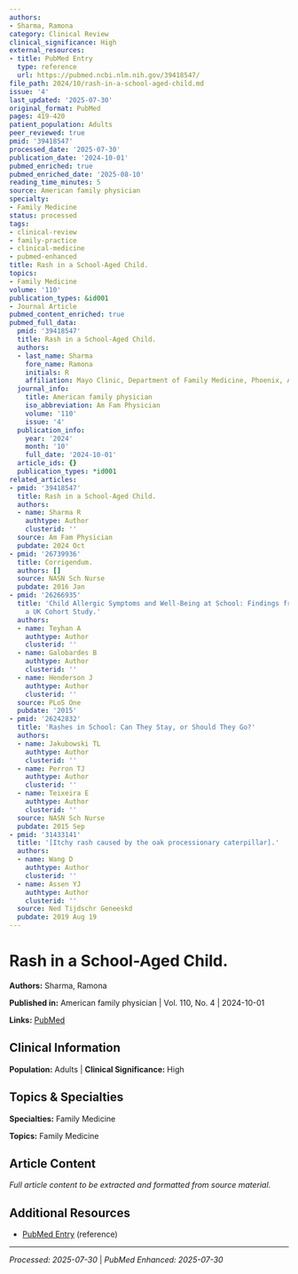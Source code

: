 ```yaml
---
authors:
- Sharma, Ramona
category: Clinical Review
clinical_significance: High
external_resources:
- title: PubMed Entry
  type: reference
  url: https://pubmed.ncbi.nlm.nih.gov/39418547/
file_path: 2024/10/rash-in-a-school-aged-child.md
issue: '4'
last_updated: '2025-07-30'
original_format: PubMed
pages: 419-420
patient_population: Adults
peer_reviewed: true
pmid: '39418547'
processed_date: '2025-07-30'
publication_date: '2024-10-01'
pubmed_enriched: true
pubmed_enriched_date: '2025-08-10'
reading_time_minutes: 5
source: American family physician
specialty:
- Family Medicine
status: processed
tags:
- clinical-review
- family-practice
- clinical-medicine
- pubmed-enhanced
title: Rash in a School-Aged Child.
topics:
- Family Medicine
volume: '110'
publication_types: &id001
- Journal Article
pubmed_content_enriched: true
pubmed_full_data:
  pmid: '39418547'
  title: Rash in a School-Aged Child.
  authors:
  - last_name: Sharma
    fore_name: Ramona
    initials: R
    affiliation: Mayo Clinic, Department of Family Medicine, Phoenix, Arizona.
  journal_info:
    title: American family physician
    iso_abbreviation: Am Fam Physician
    volume: '110'
    issue: '4'
  publication_info:
    year: '2024'
    month: '10'
    full_date: '2024-10-01'
  article_ids: {}
  publication_types: *id001
related_articles:
- pmid: '39418547'
  title: Rash in a School-Aged Child.
  authors:
  - name: Sharma R
    authtype: Author
    clusterid: ''
  source: Am Fam Physician
  pubdate: 2024 Oct
- pmid: '26739936'
  title: Corrigendum.
  authors: []
  source: NASN Sch Nurse
  pubdate: 2016 Jan
- pmid: '26266935'
  title: 'Child Allergic Symptoms and Well-Being at School: Findings from ALSPAC,
    a UK Cohort Study.'
  authors:
  - name: Teyhan A
    authtype: Author
    clusterid: ''
  - name: Galobardes B
    authtype: Author
    clusterid: ''
  - name: Henderson J
    authtype: Author
    clusterid: ''
  source: PLoS One
  pubdate: '2015'
- pmid: '26242832'
  title: 'Rashes in School: Can They Stay, or Should They Go?'
  authors:
  - name: Jakubowski TL
    authtype: Author
    clusterid: ''
  - name: Perron TJ
    authtype: Author
    clusterid: ''
  - name: Teixeira E
    authtype: Author
    clusterid: ''
  source: NASN Sch Nurse
  pubdate: 2015 Sep
- pmid: '31433141'
  title: '[Itchy rash caused by the oak processionary caterpillar].'
  authors:
  - name: Wang D
    authtype: Author
    clusterid: ''
  - name: Assen YJ
    authtype: Author
    clusterid: ''
  source: Ned Tijdschr Geneeskd
  pubdate: 2019 Aug 19
---
```


# Rash in a School-Aged Child.

**Authors:** Sharma, Ramona

**Published in:** American family physician | Vol. 110, No. 4 | 2024-10-01

**Links:** [PubMed](https://pubmed.ncbi.nlm.nih.gov/39418547/)

## Clinical Information

**Population:** Adults | **Clinical Significance:** High

## Topics & Specialties

**Specialties:** Family Medicine

**Topics:** Family Medicine

## Article Content

*Full article content to be extracted and formatted from source material.*

## Additional Resources

- [PubMed Entry](https://pubmed.ncbi.nlm.nih.gov/39418547/) (reference)

---

*Processed: 2025-07-30* | *PubMed Enhanced: 2025-07-30*
